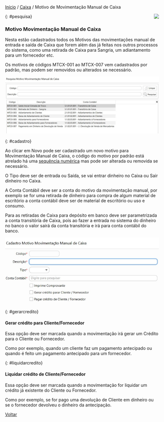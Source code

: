 [Início](index.md) / [Caixa](caixa.md) /  Motivo de Movimentação Manual de Caixa

<a href="http://docs.continentenuvem.com.br/dicas.html#dicas"><img align="right" src="http://docs.continentenuvem.com.br/images/dicas.png"></a>



{: #pesquisa}

### Motivo Movimentação Manual de Caixa

Nesta estão cadastrados todos os Motivos das movimentações manual de entrada e saída de Caixa que forem além das já feitas nos outros processos do sistema, como uma retirada de Caixa para Sangria, um adiantamento para um fornecedor etc.

Os motivos de códigos MTCX-001 ao MTCX-007 vem cadastrados por padrão, mas podem ser removidos ou alterados se necessário.

![](images/caixa_motivo_movimentacao_manual_pesquisa.JPG)



{: #cadastro}

Ao clicar em Novo pode ser cadastrado um novo motivo para Movimentação Manual de Caixa, o código do motivo por padrão  está atrelado há uma [sequência numérica](sistema_sequencia_numerica.md) mas pode ser alterada ou removida se necessário.

O Tipo deve ser de entrada ou Saída, se vai entrar dinheiro no Caixa ou Sair dinheiro no Caixa.

A Conta Contábil deve ser a conta do motivo da movimentação manual, por exemplo se for uma retirada de dinheiro para compra de algum material de escritório a conta contábil deve ser de material de escritório ou uso e consumo. 

Para as retiradas de Caixa para depósito em banco deve ser parametrizada a conta transitória de Caixa, pois ao fazer a entrada no sistema do dinheiro no banco o valor sairá da conta transitória e irá para conta contábil do banco. 

![](images/caixa_motivo_movimentacao_manual_cadastro.JPG)



{: #gerarcredito}

#### Gerar crédito para Cliente/Fornecedor

Essa opção deve ser marcada quando a movimentação irá gerar um Crédito para o Cliente ou Fornecedor.

Como por exemplo, quando um cliente faz um pagamento antecipado ou quando é feito um pagamento antecipado para um fornecedor. 

{: #liquidarcredito}

#### Liquidar crédito de Cliente/Fornecedor

Essa opção deve ser marcada quando a movimentação for liquidar um crédito já existente do Cliente ou Fornecedor.

Como por exemplo,  se for pago uma devolução de Cliente em dinheiro ou se o fornecedor devolveu o dinheiro da antecipação.



[Voltar](caixa.md)



